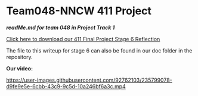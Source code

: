 # Team048-NNCW 411 Project

***readMe.md for team 048 in Project Track 1***

[Click here to download our 411 Final Project Stage 6 Reflection](https://github.com/cs411-alawini/sp23-cs411-team048-NNCW/files/11378105/411.Final.Project.Stage.6.pdf)

The file to this writeup for stage 6 can also be found in our doc folder in the repository. 


**Our video:**

https://user-images.githubusercontent.com/92762103/235799078-d9fe9e5e-6cbb-43c9-9c5d-10a246bf6a3c.mp4
